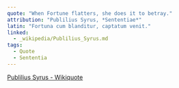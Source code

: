 ```yaml
---
quote: "When Fortune flatters, she does it to betray."
attribution: "Publilius Syrus, *Sententiae*"
latin: "Fortuna cum blanditur, captatum venit."
linked:
  - _wikipedia/Publilius_Syrus.md
tags:
  - Quote
  - Sententia
---
```

[Publilius Syrus - Wikiquote](https://en.wikiquote.org/wiki/Publilius_Syrus)
